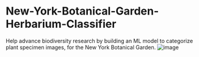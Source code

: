 # New-York-Botanical-Garden-Herbarium-Classifier
Help advance biodiversity research by building an ML model to categorize plant specimen images, for the New York Botanical Garden.
![image](https://github.com/user-attachments/assets/a6d0d51e-bfbd-47fd-b439-77ecb83b8c65)

